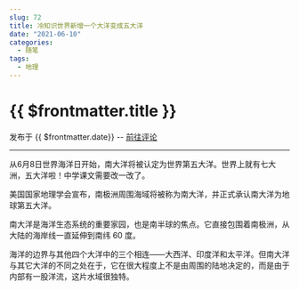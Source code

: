 ```yaml
---
slug: 72
title: 冷知识世界新增一个大洋变成五大洋
date: "2021-06-10"
categories: 
  - 随笔
tags: 
  - 地理
---
```



# {{ $frontmatter.title }}

发布于 {{ $frontmatter.date}} -- [前往评论](https://zishu.me)

---



从6月8日世界海洋日开始，南大洋将被认定为世界第五大洋。世界上就有七大洲，五大洋啦！中学课文需要改一改了。

美国国家地理学会宣布，南极洲周围海域将被称为南大洋，并正式承认南大洋为地球第五大洋。

南大洋是海洋生态系统的重要家园，也是南半球的焦点。它直接包围着南极洲，从大陆的海岸线一直延伸到南纬 60 度。

海洋的边界与其他四个大洋中的三个相连——大西洋、印度洋和太平洋。但南大洋与其它大洋的不同之处在于，它在很大程度上不是由周围的陆地决定的，而是由于内部有一股洋流，这片水域很独特。